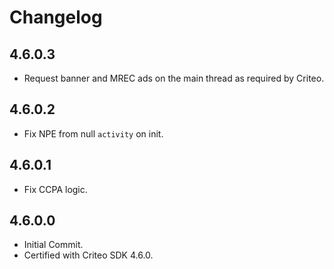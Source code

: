 # Changelog

## 4.6.0.3
* Request banner and MREC ads on the main thread as required by Criteo.

## 4.6.0.2
* Fix NPE from null `activity` on init.

## 4.6.0.1
* Fix CCPA logic.

## 4.6.0.0
* Initial Commit.
* Certified with Criteo SDK 4.6.0.
